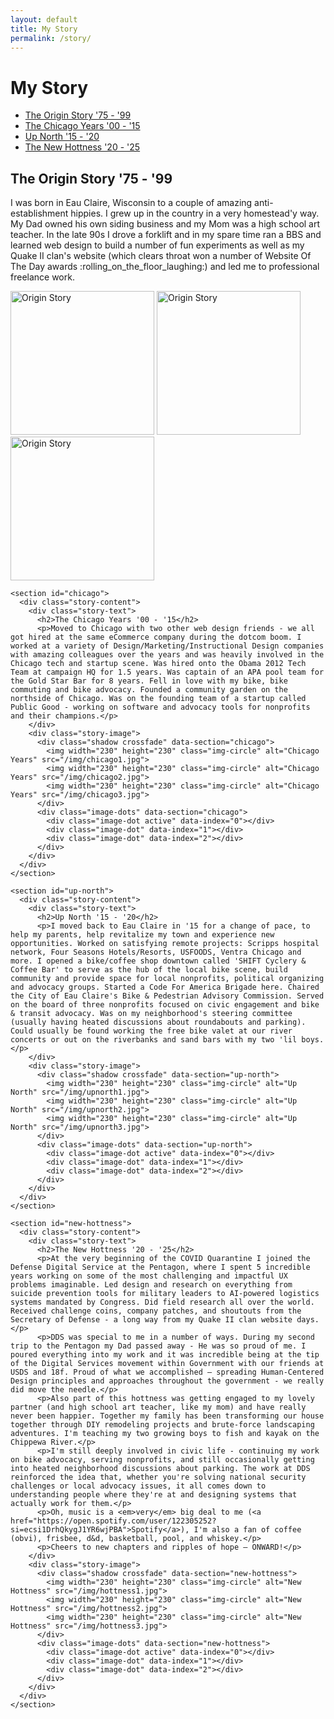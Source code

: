 ```yaml
---
layout: default
title: My Story
permalink: /story/
---
```


# My Story

<div class="intro-container">
  <div class="intro-nav">
    <ul>
      <li><a href="#origin" class="active">The Origin Story '75 - '99</a></li>
      <li><a href="#chicago">The Chicago Years '00 - '15</a></li>
      <li><a href="#up-north">Up North '15 - '20</a></li>
      <li><a href="#new-hottness">The New Hottness '20 - '25</a></li>
    </ul>
  </div>
  <div class="intro-content">
    <section id="origin" class="active">
      <div class="story-content">
        <div class="story-text">
          <h2>The Origin Story '75 - '99</h2>
          <p>I was born in Eau Claire, Wisconsin to a couple of amazing anti-establishment hippies. I grew up in the country in a very homestead'y way. My Dad owned his own siding business and my Mom was a high school art teacher. In the late 90s I drove a forklift and in my spare time ran a BBS and learned web design to build a number of fun experiments as well as my Quake II clan's website (which clears throat won a number of Website Of The Day awards :rolling_on_the_floor_laughing:) and led me to professional freelance work.</p>
        </div>
        <div class="story-image">
          <div class="shadow crossfade" data-section="origin">
            <img width="230" height="230" class="img-circle" alt="Origin Story" src="/img/origin1.jpg">
            <img width="230" height="230" class="img-circle" alt="Origin Story" src="/img/origin2.jpg">
            <img width="230" height="230" class="img-circle" alt="Origin Story" src="/img/origin3.jpg">
          </div>
          <div class="image-dots" data-section="origin">
            <div class="image-dot active" data-index="0"></div>
            <div class="image-dot" data-index="1"></div>
            <div class="image-dot" data-index="2"></div>
          </div>
        </div>
      </div>
    </section>

    <section id="chicago">
      <div class="story-content">
        <div class="story-text">
          <h2>The Chicago Years '00 - '15</h2>
          <p>Moved to Chicago with two other web design friends - we all got hired at the same eCommerce company during the dotcom boom. I worked at a variety of Design/Marketing/Instructional Design companies with amazing colleagues over the years and was heavily involved in the Chicago tech and startup scene. Was hired onto the Obama 2012 Tech Team at campaign HQ for 1.5 years. Was captain of an APA pool team for the Gold Star Bar for 8 years. Fell in love with my bike, bike commuting and bike advocacy. Founded a community garden on the northside of Chicago. Was on the founding team of a startup called Public Good - working on software and advocacy tools for nonprofits and their champions.</p>
        </div>
        <div class="story-image">
          <div class="shadow crossfade" data-section="chicago">
            <img width="230" height="230" class="img-circle" alt="Chicago Years" src="/img/chicago1.jpg">
            <img width="230" height="230" class="img-circle" alt="Chicago Years" src="/img/chicago2.jpg">
            <img width="230" height="230" class="img-circle" alt="Chicago Years" src="/img/chicago3.jpg">
          </div>
          <div class="image-dots" data-section="chicago">
            <div class="image-dot active" data-index="0"></div>
            <div class="image-dot" data-index="1"></div>
            <div class="image-dot" data-index="2"></div>
          </div>
        </div>
      </div>
    </section>

    <section id="up-north">
      <div class="story-content">
        <div class="story-text">
          <h2>Up North '15 - '20</h2>
          <p>I moved back to Eau Claire in '15 for a change of pace, to help my parents, help revitalize my town and experience new opportunities. Worked on satisfying remote projects: Scripps hospital network, Four Seasons Hotels/Resorts, USFOODS, Ventra Chicago and more. I opened a bike/coffee shop downtown called 'SHIFT Cyclery & Coffee Bar' to serve as the hub of the local bike scene, build community and provide space for local nonprofits, political organizing and advocacy groups. Started a Code For America Brigade here. Chaired the City of Eau Claire's Bike & Pedestrian Advisory Commission. Served on the board of three nonprofits focused on civic engagement and bike & transit advocacy. Was on my neighborhood's steering committee (usually having heated discussions about roundabouts and parking). Could usually be found working the free bike valet at our river concerts or out on the riverbanks and sand bars with my two 'lil boys.</p>
        </div>
        <div class="story-image">
          <div class="shadow crossfade" data-section="up-north">
            <img width="230" height="230" class="img-circle" alt="Up North" src="/img/upnorth1.jpg">
            <img width="230" height="230" class="img-circle" alt="Up North" src="/img/upnorth2.jpg">
            <img width="230" height="230" class="img-circle" alt="Up North" src="/img/upnorth3.jpg">
          </div>
          <div class="image-dots" data-section="up-north">
            <div class="image-dot active" data-index="0"></div>
            <div class="image-dot" data-index="1"></div>
            <div class="image-dot" data-index="2"></div>
          </div>
        </div>
      </div>
    </section>

    <section id="new-hottness">
      <div class="story-content">
        <div class="story-text">
          <h2>The New Hottness '20 - '25</h2>
          <p>At the very beginning of the COVID Quarantine I joined the Defense Digital Service at the Pentagon, where I spent 5 incredible years working on some of the most challenging and impactful UX problems imaginable. Led design and research on everything from suicide prevention tools for military leaders to AI-powered logistics systems mandated by Congress. Did field research all over the world. Received challenge coins, company patches, and shoutouts from the Secretary of Defense - a long way from my Quake II clan website days.</p>
          <p>DDS was special to me in a number of ways. During my second trip to the Pentagon my Dad passed away - He was so proud of me. I poured everything into my work and it was incredible being at the tip of the Digital Services movement within Government with our friends at USDS and 18f. Proud of what we accomplished – spreading Human-Centered Design principles and approaches throughout the government - we really did move the needle.</p>
          <p>Also part of this hottness was getting engaged to my lovely partner (and high school art teacher, like my mom) and have really never been happier. Together my family has been transforming our house together through DIY remodeling projects and brute-force landscaping adventures. I'm teaching my two growing boys to fish and kayak on the Chippewa River.</p>
          <p>I'm still deeply involved in civic life - continuing my work on bike advocacy, serving nonprofits, and still occasionally getting into heated neighborhood discussions about parking. The work at DDS reinforced the idea that, whether you're solving national security challenges or local advocacy issues, it all comes down to understanding people where they're at and designing systems that actually work for them.</p>
          <p>Oh, music is a <em>very</em> big deal to me (<a href="https://open.spotify.com/user/122305252?si=ecsi1DrhQkygJ1YR6wjPBA">Spotify</a>), I'm also a fan of coffee (obvi), frisbee, d&d, basketball, pool, and whiskey.</p>
          <p>Cheers to new chapters and ripples of hope – ONWARD!</p>
        </div>
        <div class="story-image">
          <div class="shadow crossfade" data-section="new-hottness">
            <img width="230" height="230" class="img-circle" alt="New Hottness" src="/img/hottness1.jpg">
            <img width="230" height="230" class="img-circle" alt="New Hottness" src="/img/hottness2.jpg">
            <img width="230" height="230" class="img-circle" alt="New Hottness" src="/img/hottness3.jpg">
          </div>
          <div class="image-dots" data-section="new-hottness">
            <div class="image-dot active" data-index="0"></div>
            <div class="image-dot" data-index="1"></div>
            <div class="image-dot" data-index="2"></div>
          </div>
        </div>
      </div>
    </section>
  </div>
</div>

<script>
document.addEventListener('DOMContentLoaded', function() {
  const navLinks = document.querySelectorAll('.intro-nav a');
  const sections = document.querySelectorAll('.intro-content section');

  // Navigation between sections
  navLinks.forEach(link => {
    link.addEventListener('click', function(e) {
      e.preventDefault();
      
      // Remove active class from all links and sections
      navLinks.forEach(l => l.classList.remove('active'));
      sections.forEach(s => s.classList.remove('active'));
      
      // Add active class to clicked link
      this.classList.add('active');
      
      // Show corresponding section
      const targetId = this.getAttribute('href').substring(1);
      document.getElementById(targetId).classList.add('active');
    });
  });

  // Image fade functionality
  const fadeInterval = 5000; // 5 seconds between fades
  let fadeTimers = {};

  function setupImageFade(section) {
    const crossfade = document.querySelector(`.crossfade[data-section="${section}"]`);
    const dots = document.querySelectorAll(`.image-dots[data-section="${section}"] .image-dot`);
    const images = crossfade.querySelectorAll('.img-circle');
    let currentIndex = 0;

    function showImage(index) {
      // Update images
      images.forEach((img, i) => {
        img.style.opacity = i === index ? '1' : '0';
      });

      // Update dots
      dots.forEach((dot, i) => {
        dot.classList.toggle('active', i === index);
      });

      currentIndex = index;
    }

    function nextImage() {
      const nextIndex = (currentIndex + 1) % images.length;
      showImage(nextIndex);
    }

    // Setup dot click handlers
    dots.forEach((dot, index) => {
      dot.addEventListener('click', () => {
        showImage(index);
        // Reset the timer
        clearInterval(fadeTimers[section]);
        fadeTimers[section] = setInterval(nextImage, fadeInterval);
      });
    });

    // Start the fade interval
    fadeTimers[section] = setInterval(nextImage, fadeInterval);
  }

  // Initialize fade for each section
  ['origin', 'chicago', 'up-north', 'new-hottness'].forEach(setupImageFade);
});
</script> 